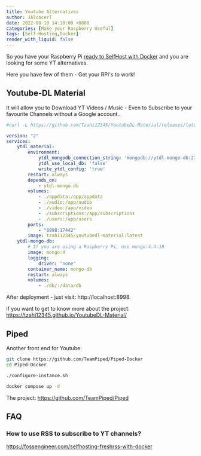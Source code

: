 ```yaml
---
title: Youtube Alternatives
author: JAlcocerT
date: 2022-08-10 14:10:00 +0800
categories: [Make your Raspberry Useful]
tags: [Self-Hosting,Docker]
render_with_liquid: false
---
```


So you have your Raspberry Pi [ready to SelfHost with Docker](https://jalcocert.github.io/RPi/posts/selfhosting-with-docker/) and you are looking for some YT alternatives.

Here you have few of them - Get your RPi's to work!

## Youtube-DL Material

It will allow you to Download YT Videos / Music - Even to Subscribe to your favourite Channels without a Google account..

```sh
#curl -L https://github.com/Tzahi12345/YoutubeDL-Material/releases/latest/download/docker-compose.yml -o docker-compose.yml
```

```yml
version: "2"
services:
    ytdl_material:
        environment: 
            ytdl_mongodb_connection_string: 'mongodb://ytdl-mongo-db:27017'
            ytdl_use_local_db: 'false'
            write_ytdl_config: 'true'
        restart: always
        depends_on:
            - ytdl-mongo-db
        volumes:
            - ./appdata:/app/appdata
            - ./audio:/app/audio
            - ./video:/app/video
            - ./subscriptions:/app/subscriptions
            - ./users:/app/users
        ports:
            - "8998:17442"
        image: tzahi12345/youtubedl-material:latest
    ytdl-mongo-db:
        # If you are using a Raspberry Pi, use mongo:4.4.18
        image: mongo:4
        logging:
            driver: "none"          
        container_name: mongo-db
        restart: always
        volumes:
            - ./db/:/data/db
```

After deployment - just visit: http://localhost:8998.

if you want to get to know more about the project: <https://tzahi12345.github.io/YoutubeDL-Material/>

## Piped

Another front end for Youtube:

```sh
git clone https://github.com/TeamPiped/Piped-Docker
cd Piped-Docker

./configure-instance.sh

docker compose up -d
```


The project: <https://github.com/TeamPiped/Piped>


## FAQ

### How to use RSS to subscribe to YT channels?

<https://fossengineer.com/selfhosting-freshrss-with-docker>